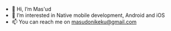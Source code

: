 - 👋 Hi, I’m Mas'ud
- 👀 I’m interested in Native mobile development, Android and iOS
- 📫 You can reach me on masudonikeku@gmail.com

<!---
dev-onimoe/dev-onimoe is a ✨ special ✨ repository because its `README.md` (this file) appears on your GitHub profile.
You can click the Preview link to take a look at your changes.
--->
